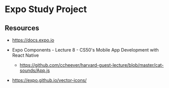 # Expo Study Project

## Resources
- https://docs.expo.io

- Expo Components - Lecture 8 - CS50's Mobile App Development with React Native
    - https://github.com/ccheever/harvard-guest-lecture/blob/master/cat-sounds/App.js
    
- https://expo.github.io/vector-icons/



